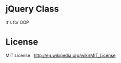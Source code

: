 jQuery Class
============

It's for OOP

# License
MIT License : http://en.wikipedia.org/wiki/MIT_License
